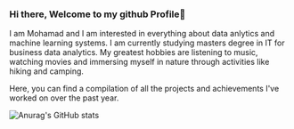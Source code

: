 ### Hi there, Welcome to my github Profile👋

I am Mohamad and I am interested in everything about data anlytics and machine learning systems. I am currently studying masters degree in IT for business data analytics. My greatest hobbies are listening to music, watching movies and immersing myself in nature through activities like hiking and camping.

Here, you can find a compilation of all the projects and achievements I've worked on over the past year.

![Anurag's GitHub stats](https://github-readme-stats.vercel.app/api?username=mo-alrz&show_icons=true&theme=transparent)
